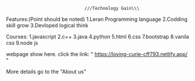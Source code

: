                                   ///Technology Gain\\\
Features:(Point should be noted)
1.Leran Programming language
2.Codding skill grow
3.Devloped logical think

Courses:
1.javascript
2.c++
3.java
4.python
5.html
6.css
7.bootstrap
8.vanila css
9.node js

webpage show here.
click the link: " https://loving-curie-cff793.netlify.app/ "


More details go to the "About us"